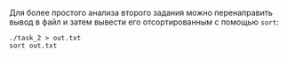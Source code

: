 Для более простого анализа второго задания можно перенаправить вывод в файл и затем вывести его отсортированным с помощью `sort`:

```
./task_2 > out.txt
sort out.txt
```
